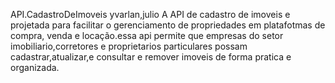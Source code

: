API.CadastroDeImoveis
yvarlan,julio
A API de cadastro de imoveis e projetada para facilitar o gerenciamento de propriedades em platafotmas de compra, venda e locação.essa api permite que empresas do setor imobiliario,corretores e proprietarios particulares possam cadastrar,atualizar,e consultar e remover imoveis de forma pratica e organizada.
